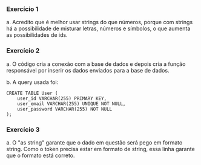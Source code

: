 ### Exercício 1

a. Acredito que é melhor usar strings do que números, porque com strings há a possibilidade de misturar letras, números e símbolos, o que aumenta as possibilidades de ids.

### Exercício 2

a. O código cria a conexão com a base de dados e depois cria a função responsável por inserir os dados enviados para a base de dados.

b. A query usada foi:

```
CREATE TABLE User (
	user_id VARCHAR(255) PRIMARY KEY,
    user_email VARCHAR(255) UNIQUE NOT NULL,
    user_password VARCHAR(255) NOT NULL
);
```

### Exercício 3

a. O "as string" garante que o dado em questão será pego em formato string. Como o token precisa estar em formato de string, essa linha garante que o formato está correto.
